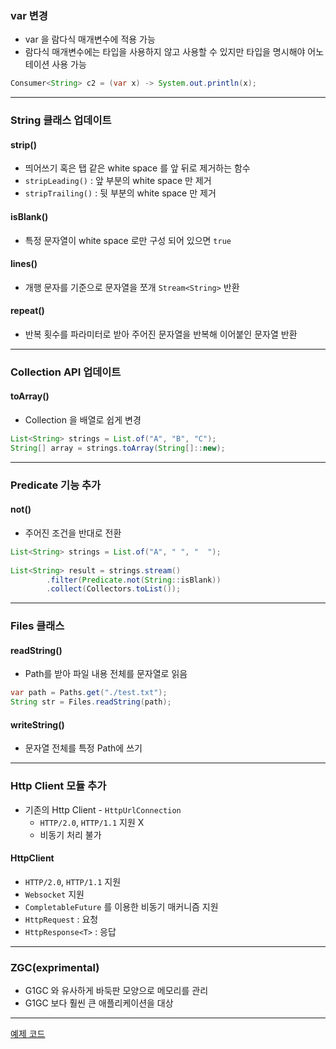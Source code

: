 ### var 변경
- var 을 람다식 매개변수에 적용 가능
- 람다식 매개변수에는 타입을 사용하지 않고 사용할 수 있지만 타입을 명시해야 어노테이션 사용 가능
```java
Consumer<String> c2 = (var x) -> System.out.println(x);
```

---
### String 클래스 업데이트

#### strip() 
- 띄어쓰기 혹은 탭 같은 white space 를 앞 뒤로 제거하는 함수
- `stripLeading()` : 앞 부분의 white space 만 제거
- `stripTrailing()` : 뒷 부분의 white space 만 제거

#### isBlank()
- 특정 문자열이 white space 로만 구성 되어 있으면 `true`

#### lines()
- 개행 문자를 기준으로 문자열을 쪼개 `Stream<String>` 반환

#### repeat()
- 반복 횟수를 파라미터로 받아 주어진 문자열을 반복해 이어붙인 문자열 반환

---
### Collection API 업데이트

#### toArray()
- Collection 을 배열로 쉽게 변경
```java
List<String> strings = List.of("A", "B", "C");  
String[] array = strings.toArray(String[]::new);
```

---
### Predicate 기능 추가

#### not()
- 주어진 조건을 반대로 전환
```java
List<String> strings = List.of("A", " ", "  ");  
  
List<String> result = strings.stream()  
        .filter(Predicate.not(String::isBlank))  
        .collect(Collectors.toList());
```

---
### Files 클래스 

#### readString()
- Path를 받아 파일 내용 전체를 문자열로 읽음
```java
var path = Paths.get("./test.txt");  
String str = Files.readString(path);
```

#### writeString() 
- 문자열 전체를 특정 Path에 쓰기

---
### Http Client 모듈 추가
- 기존의 Http Client - `HttpUrlConnection`
	- `HTTP/2.0`, `HTTP/1.1` 지원 X
	- 비동기 처리 불가

#### HttpClient
- `HTTP/2.0`, `HTTP/1.1` 지원
- `Websocket` 지원
- `CompletableFuture` 를 이용한 비동기 매커니즘 지원
- `HttpRequest` : 요청
- `HttpResponse<T>` : 응답

---
### ZGC(exprimental)
- G1GC 와 유사하게 바둑판 모양으로 메모리를 관리
- G1GC 보다 훨씬 큰 애플리케이션을 대상

---
[예제 코드](https://github.com/haerong22/Study/tree/master/java/java11)